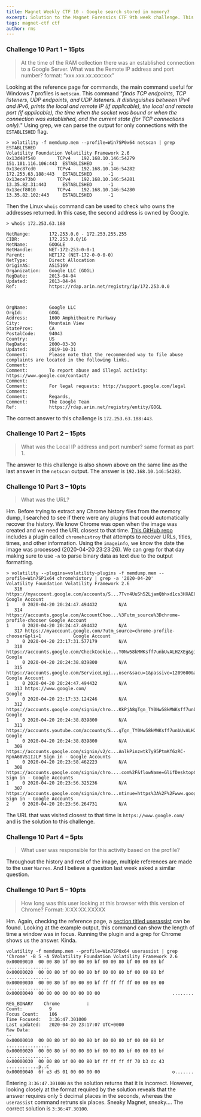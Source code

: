 ```yaml
---
title: Magnet Weekly CTF 10 - Google search stored in memory?
excerpt: Solution to the Magnet Forensics CTF 9th week challenge. This week's challenges revolve around a Google search that can be found in the memory.
tags: magnet-ctf ctf
author: rms
---
```


### Challenge 10 Part 1 – 15pts

> At the time of the RAM collection there was an established connection to a Google Server. What was the Remote IP address and port number? format: “xxx.xxx.xx.xxx:xxx”

Looking at the reference page for commands, the main command useful for Windows 7 profiles is `netscan`. This command "*finds TCP endpoints, TCP listeners, UDP endpoints, and UDP listeners. It distinguishes between IPv4 and IPv6, prints the local and remote IP (if applicable), the local and remote port (if applicable), the time when the socket was bound or when the connection was established, and the current state (for TCP connections only).*" Using grep, we can parse the output for only connections with the `ESTABLISHED` flag.

```
> volatility -f memdump.mem --profile=Win7SP0x64 netscan | grep ESTABLISHED
Volatility Foundation Volatility Framework 2.6
0x13d48f540        TCPv4    192.168.10.146:54279           151.101.116.106:443  ESTABLISHED      -1                      
0x13ec87cd0        TCPv4    192.168.10.146:54282           172.253.63.188:443   ESTABLISHED      -1                      
0x13ece73b0        TCPv4    192.168.10.146:54281           13.35.82.31:443      ESTABLISHED      -1                      
0x13ecf8010        TCPv4    192.168.10.146:54280           13.35.82.102:443     ESTABLISHED      -1 
```

Then the Linux `whois` command can be used to  check who owns the addresses returned. In this case, the second address is owned by Google. 

```
> whois 172.253.63.188

NetRange:       172.253.0.0 - 172.253.255.255
CIDR:           172.253.0.0/16
NetName:        GOOGLE
NetHandle:      NET-172-253-0-0-1
Parent:         NET172 (NET-172-0-0-0-0)
NetType:        Direct Allocation
OriginAS:       AS15169
Organization:   Google LLC (GOGL)
RegDate:        2013-04-04
Updated:        2013-04-04
Ref:            https://rdap.arin.net/registry/ip/172.253.0.0



OrgName:        Google LLC
OrgId:          GOGL
Address:        1600 Amphitheatre Parkway
City:           Mountain View
StateProv:      CA
PostalCode:     94043
Country:        US
RegDate:        2000-03-30
Updated:        2019-10-31
Comment:        Please note that the recommended way to file abuse complaints are located in the following links. 
Comment:        
Comment:        To report abuse and illegal activity: https://www.google.com/contact/
Comment:        
Comment:        For legal requests: http://support.google.com/legal 
Comment:        
Comment:        Regards, 
Comment:        The Google Team
Ref:            https://rdap.arin.net/registry/entity/GOGL
```

The correct answer to this challenge is `172.253.63.188:443`. 

### Challenge 10 Part 2 – 15pts

> What was the Local IP address and port number? same format as part 1.

The answer to this challenge is also shown above on the same line as the last answer in the `netscan` output. The answer is `192.168.10.146:54282`. 

### Challenge 10 Part 3 – 10pts

> What was the URL?

Hm. Before trying to extract any Chrome history files from the memory dump, I searched to see if there were any plugins that could automatically recover the history. We know Chrome was open when the image was created and we need the URL closest to that time. [This GitHub repo](https://github.com/superponible/volatility-plugins) includes a plugin called `chromehistroy` that attempts to recover URLs, titles, times, and other information. Using the `imageinfo`, we know the date the image was processed (2020-04-20 23:23:26). We can grep for that day making sure to use `-a` to parse binary data as text due to the output formatting. 

```
> volatility --plugins=volatility-plugins -f memdump.mem --profile=Win7SP1x64 chromehistory | grep -a '2020-04-20'
Volatility Foundation Volatility Framework 2.6
   316 https://myaccount.google.com/accounts/S...7Tvn4UuSh52LjamQbhxd1cs3HXAE8kXh9vRFAg Google Account                                                                        1     0 2020-04-20 20:24:47.494432        N/A       
   314 https://accounts.google.com/AccountChoo...%3Futm_source%3Dchrome-profile-chooser Google Account                                                                        1     0 2020-04-20 20:24:47.494432        N/A       
   317 https://myaccount.google.com/?utm_source=chrome-profile-chooser&pli=1            Google Account                                                                        3     0 2020-04-20 23:17:31.577179        N/A       
   310 https://accounts.google.com/CheckCookie...Y0Nw58kMWKsff7unbUvALH2XEg&gidl=EgIIAA Google                                                                                1     0 2020-04-20 20:24:38.839800        N/A       
   315 https://accounts.google.com/ServiceLogi...oser&sacu=1&passive=1209600&authuser=0 Google Account                                                                        1     0 2020-04-20 20:24:47.494432        N/A       
   313 https://www.google.com/                                                          Google                                                                                3     0 2020-04-20 23:17:33.124246        N/A       
   312 https://accounts.google.com/signin/chro...KkPjA8gTgn_TY0Nw58kMWKsff7unbUvALH2XEg Google                                                                                1     0 2020-04-20 20:24:38.839800        N/A       
   311 https://accounts.youtube.com/accounts/S...gTgn_TY0Nw58kMWKsff7unbUvALH2XEg&tcc=1 Google                                                                                1     0 2020-04-20 20:24:38.839800        N/A       
   309 https://accounts.google.com/signin/v2/c...AnlkPinzwtk7y95PtmKf6zRC-RpnA60VS1IJLP Sign in - Google Accounts                                                             1     0 2020-04-20 20:23:58.462223        N/A       
   308 https://accounts.google.com/signin/chro....com%2F&flowName=GlifDesktopChromeSync Sign in - Google Accounts                                                             1     0 2020-04-20 20:23:56.325236        N/A       
   307 https://accounts.google.com/signin/chro...ntinue=https%3A%2F%2Fwww.google.com%2F Sign in - Google Accounts                                                             2     0 2020-04-20 20:23:56.264731        N/A 
   ```

   The URL that was visited closest to that time is `https://www.google.com/` and is the solution to this challenge. 

   ### Challenge 10 Part 4 – 5pts

   > What user was responsible for this activity based on the profile?

   Throughout the history and rest of the image, multiple references are made to the user `Warren`. And I believe a question last week asked a similar question. 

   ### Challenge 10 Part 5 – 10pts

   > How long was this user looking at this browser with this version of Chrome? Format: X:XX:XX.XXXXX

   Hm. Again, checking the reference page, a [section titled userassist](https://github.com/volatilityfoundation/volatility/wiki/Command-Reference#userassist) can be found. Looking at the example output, this command can show the length of time a window was in focus. Running the plugin and a grep for Chrome shows us the answer. Kinda.

   ```
   volatility -f memdump.mem --profile=Win7SP0x64 userassist | grep 'Chrome' -B 5 -A 5Volatility Foundation Volatility Framework 2.6
0x00000010  00 00 80 bf 00 00 80 bf 00 00 80 bf 00 00 80 bf   ................
0x00000020  00 00 80 bf 00 00 80 bf 00 00 80 bf 00 00 80 bf   ................
0x00000030  00 00 80 bf 00 00 80 bf ff ff ff ff 00 00 00 00   ................
0x00000040  00 00 00 00 00 00 00 00                           ........

REG_BINARY    Chrome          : 
Count:          9
Focus Count:    106
Time Focused:   3:36:47.301000
Last updated:   2020-04-20 23:17:07 UTC+0000
Raw Data:
--
0x00000010  00 00 80 bf 00 00 80 bf 00 00 80 bf 00 00 80 bf   ................
0x00000020  00 00 80 bf 00 00 80 bf 00 00 80 bf 00 00 80 bf   ................
0x00000030  00 00 80 bf 00 00 80 bf ff ff ff ff 70 b3 dc 43   ............p..C
0x00000040  6f e3 d5 01 00 00 00 00                           o.......
```

Entering `3:36:47.301000` as the solution returns that it is incorrect. However, looking closely at the format required by the solution reveals that the answer requires only 5 decimal places in the seconds, whereas the `userassist` command retruns six places. Sneaky Magnet, sneaky.... The correct solution is `3:36:47.30100`. 